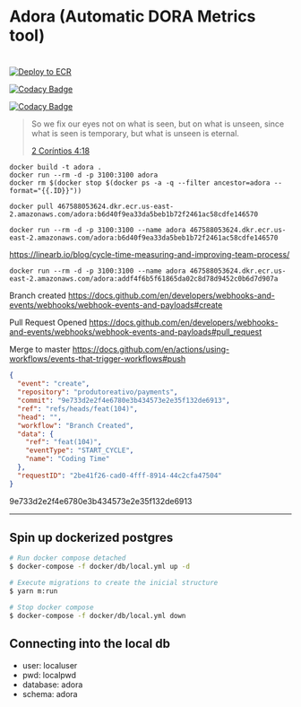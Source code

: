 # Adora (Automatic DORA Metrics tool)
#
[![Deploy to ECR](https://github.com/produtoreativo/adora/actions/workflows/deploy.yaml/badge.svg?branch=master)](https://github.com/produtoreativo/adora/actions/workflows/deploy.yaml)

[![Codacy Badge](https://app.codacy.com/project/badge/Grade/b2ac8594e7f040eb81bb4031e147c53a)](https://www.codacy.com/gh/joao-felipe-santoro/adora/dashboard?utm_source=github.com&amp;utm_medium=referral&amp;utm_content=joao-felipe-santoro/adora&amp;utm_campaign=Badge_Grade)

[![Codacy Badge](https://app.codacy.com/project/badge/Coverage/b2ac8594e7f040eb81bb4031e147c53a)](https://www.codacy.com/gh/joao-felipe-santoro/adora/dashboard?utm_source=github.com&utm_medium=referral&utm_content=joao-felipe-santoro/adora&utm_campaign=Badge_Coverage)

> So we fix our eyes not on what is seen, but on what is unseen, since what is seen is temporary, but what is unseen is eternal.
>
> [2 Coríntios 4:18](https://www.bibliaonline.com.br/niv/2co/4/18)

```shell
docker build -t adora .
docker run --rm -d -p 3100:3100 adora
docker rm $(docker stop $(docker ps -a -q --filter ancestor=adora --format="{{.ID}}"))
```

```shell
docker pull 467588053624.dkr.ecr.us-east-2.amazonaws.com/adora:b6d40f9ea33da5beb1b72f2461ac58cdfe146570
```

```shell
docker run --rm -d -p 3100:3100 --name adora 467588053624.dkr.ecr.us-east-2.amazonaws.com/adora:b6d40f9ea33da5beb1b72f2461ac58cdfe146570
```

<https://linearb.io/blog/cycle-time-measuring-and-improving-team-process/>

```shell
docker run --rm -d -p 3100:3100 --name adora 467588053624.dkr.ecr.us-east-2.amazonaws.com/adora:addf4f6b5f61865da02c8d78d9452c0b6d7d907a
```

Branch created <https://docs.github.com/en/developers/webhooks-and-events/webhooks/webhook-events-and-payloads#create>

Pull Request Opened <https://docs.github.com/en/developers/webhooks-and-events/webhooks/webhook-events-and-payloads#pull_request>

Merge to master <https://docs.github.com/en/actions/using-workflows/events-that-trigger-workflows#push>

```json
{
  "event": "create",
  "repository": "produtoreativo/payments",
  "commit": "9e733d2e2f4e6780e3b434573e2e35f132de6913",
  "ref": "refs/heads/feat(104)",
  "head": "",
  "workflow": "Branch Created",
  "data": {
    "ref": "feat(104)",
    "eventType": "START_CYCLE",
    "name": "Coding Time"
  },
  "requestID": "2be41f26-cad0-4fff-8914-44c2cfa47504"
}
```

9e733d2e2f4e6780e3b434573e2e35f132de6913

---
## Spin up dockerized postgres

```bash
# Run docker compose detached
$ docker-compose -f docker/db/local.yml up -d

# Execute migrations to create the inicial structure
$ yarn m:run

# Stop docker compose
$ docker-compose -f docker/db/local.yml down
```

## Connecting into the local db

- user: localuser
- pwd: localpwd
- database: adora
- schema: adora
